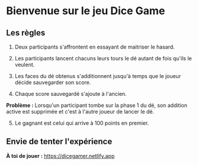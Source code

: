 # Bienvenue sur le jeu Dice Game

## Les règles

1. Deux participants s'affrontent en essayant de maitriser le hasard. 

2. Les participants lancent chacuns leurs tours le dé autant de fois qu'ils le veulent.

3. Les faces du dé obtenus s'additionnent jusqu'à temps que le joueur décide sauvegarder son score.

4. Chaque score sauvegardé s'ajoute à l'ancien.

**Problème :** Lorsqu'un participant tombe sur la phase 1 du dé, son addition active est supprimée et c'est à l'autre joueur de lancer le dé.

5. Le gagnant est celui qui arrive à 100 points en premier.

## Envie de tenter l'expérience

**À toi de jouer :** https://dicegamer.netlify.app

